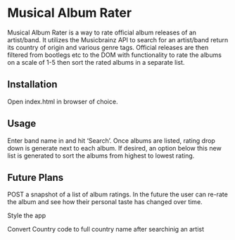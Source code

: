 # Musical Album Rater
Musical Album Rater is a way to rate official album releases of an artist/band. It utilizes the Musicbrainz
API to search for an artist/band return its country of origin and various genre tags. Official releases are
then filtered from bootlegs etc to the DOM with functionality to rate the albums on a scale of 1-5 then
sort the rated albums in a separate list.

## Installation
Open index.html in browser of choice.


## Usage
Enter band name in and hit ‘Search’. Once albums are listed, rating drop down is generate next to each
album. If desired, an option below this new list is generated to sort the albums from highest to lowest
rating.


## Future Plans
POST a snapshot of a list of album ratings. In the future the user can re-rate the album and see how their
personal taste has changed over time.

Style the app

Convert Country code to full country name after searchinig an artist

